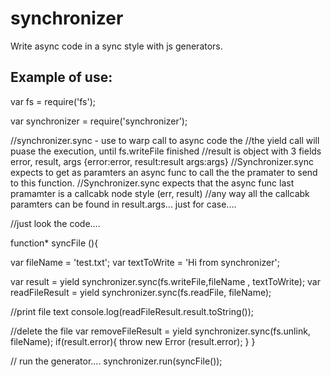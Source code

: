 # synchronizer
Write async code in a sync style with js generators.


## Example of use:

var fs = require('fs');

var synchronizer = require('synchronizer');

//synchronizer.sync - use to warp call to async code the
//the yield call will puase the execution, until fs.writeFile  finished
//result is object with 3 fields error, result, args {error:error, result:result args:args}
//Synchronizer.sync expects to get as paramters an async func to call the the pramater to send to this function.
//Synchronizer.sync expects that the async func last pramamter is a callcabk node style (err, result)
//any way all the callcabk paramters can be found in result.args... just for case....

//just look the code....

 function* syncFile (){
 
  var fileName = 'test.txt';
  var textToWrite = 'Hi from synchronizer';
  
  var result = yield synchronizer.sync(fs.writeFile,fileName , textToWrite);
  var readFileResult = yield synchronizer.sync(fs.readFile, fileName);

  //print file text
  console.log(readFileResult.result.toString());
  
  //delete the file
  var removeFileResult = yield synchronizer.sync(fs.unlink, fileName);
  if(result.error){
            throw new Error (result.error);
        }
 }
 
 // run the generator....
  synchronizer.run(syncFile());
